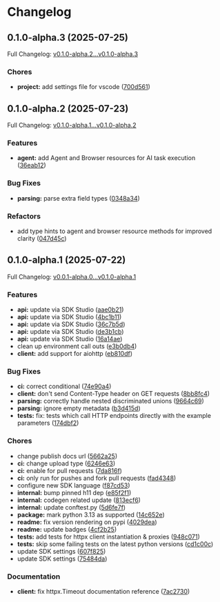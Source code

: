 # Changelog

## 0.1.0-alpha.3 (2025-07-25)

Full Changelog: [v0.1.0-alpha.2...v0.1.0-alpha.3](https://github.com/anchorbrowser/AnchorBrowser-SDK-Python/compare/v0.1.0-alpha.2...v0.1.0-alpha.3)

### Chores

* **project:** add settings file for vscode ([700d561](https://github.com/anchorbrowser/AnchorBrowser-SDK-Python/commit/700d5613b0d22d41afa095b4dc4e62d8cfb822ae))

## 0.1.0-alpha.2 (2025-07-23)

Full Changelog: [v0.1.0-alpha.1...v0.1.0-alpha.2](https://github.com/anchorbrowser/AnchorBrowser-SDK-Python/compare/v0.1.0-alpha.1...v0.1.0-alpha.2)

### Features

* **agent:** add Agent and Browser resources for AI task execution ([36eab12](https://github.com/anchorbrowser/AnchorBrowser-SDK-Python/commit/36eab12a4d3ea747a6f863c3c43cc51a03461ba4))


### Bug Fixes

* **parsing:** parse extra field types ([0348a34](https://github.com/anchorbrowser/AnchorBrowser-SDK-Python/commit/0348a34079f2fc5ecf9ad5d5eaf1fed486d0263c))


### Refactors

* add type hints to agent and browser resource methods for improved clarity ([047d45c](https://github.com/anchorbrowser/AnchorBrowser-SDK-Python/commit/047d45c79efd205353f21b9ec6d9960d332ddc94))

## 0.1.0-alpha.1 (2025-07-22)

Full Changelog: [v0.0.1-alpha.0...v0.1.0-alpha.1](https://github.com/anchorbrowser/AnchorBrowser-SDK-Python/compare/v0.0.1-alpha.0...v0.1.0-alpha.1)

### Features

* **api:** update via SDK Studio ([aae0b21](https://github.com/anchorbrowser/AnchorBrowser-SDK-Python/commit/aae0b2165a6e1d5752caae8f7ccc2a9803fa0e81))
* **api:** update via SDK Studio ([4bc1b11](https://github.com/anchorbrowser/AnchorBrowser-SDK-Python/commit/4bc1b11fe99772232badf8edd0cbc5f42786d5ab))
* **api:** update via SDK Studio ([36c7b5d](https://github.com/anchorbrowser/AnchorBrowser-SDK-Python/commit/36c7b5d7d35c515def4505bed61642a3a2b99bb0))
* **api:** update via SDK Studio ([de3b1cb](https://github.com/anchorbrowser/AnchorBrowser-SDK-Python/commit/de3b1cb78e3089c9d4467ce44cb6bd278defa9dd))
* **api:** update via SDK Studio ([16a14ae](https://github.com/anchorbrowser/AnchorBrowser-SDK-Python/commit/16a14aeece153205879d85d7d65eeb24ba14710d))
* clean up environment call outs ([e3b0db4](https://github.com/anchorbrowser/AnchorBrowser-SDK-Python/commit/e3b0db42d94a9addd13907a9534fbcba1a13bd1a))
* **client:** add support for aiohttp ([eb810df](https://github.com/anchorbrowser/AnchorBrowser-SDK-Python/commit/eb810df52b8d0edfdc4d74949f12a3719465958e))


### Bug Fixes

* **ci:** correct conditional ([74e90a4](https://github.com/anchorbrowser/AnchorBrowser-SDK-Python/commit/74e90a4749ce0c8966e5b5f2a6b2120741031601))
* **client:** don't send Content-Type header on GET requests ([8bb8fc4](https://github.com/anchorbrowser/AnchorBrowser-SDK-Python/commit/8bb8fc43c4f49b519d431826b23325c1b7f841c3))
* **parsing:** correctly handle nested discriminated unions ([9664c69](https://github.com/anchorbrowser/AnchorBrowser-SDK-Python/commit/9664c696f73468a579ec87a7faaeeef9c6ede277))
* **parsing:** ignore empty metadata ([b3d415d](https://github.com/anchorbrowser/AnchorBrowser-SDK-Python/commit/b3d415d8f3f05794e646968b21f3ad28f4652001))
* **tests:** fix: tests which call HTTP endpoints directly with the example parameters ([174dbf2](https://github.com/anchorbrowser/AnchorBrowser-SDK-Python/commit/174dbf26c1ffa0a33390a359bfc00d1c1dc2b4f2))


### Chores

* change publish docs url ([5662a25](https://github.com/anchorbrowser/AnchorBrowser-SDK-Python/commit/5662a2553ef5c8646d818cea97f95bf4a3f03f24))
* **ci:** change upload type ([6246e63](https://github.com/anchorbrowser/AnchorBrowser-SDK-Python/commit/6246e63a1735788dc76d302b093a42c063bc94ee))
* **ci:** enable for pull requests ([7da816f](https://github.com/anchorbrowser/AnchorBrowser-SDK-Python/commit/7da816f307b68431eb5ceeb1aad2bd37bda04acf))
* **ci:** only run for pushes and fork pull requests ([fad4348](https://github.com/anchorbrowser/AnchorBrowser-SDK-Python/commit/fad4348ddbe022b93b8379064d91a4fdbcadb528))
* configure new SDK language ([f87cd53](https://github.com/anchorbrowser/AnchorBrowser-SDK-Python/commit/f87cd53bf4539fb7ca20186221f7e62bd99a0063))
* **internal:** bump pinned h11 dep ([e85f2f1](https://github.com/anchorbrowser/AnchorBrowser-SDK-Python/commit/e85f2f1d727ef7e7555ce2152f0c7c6fa735df19))
* **internal:** codegen related update ([813ecf6](https://github.com/anchorbrowser/AnchorBrowser-SDK-Python/commit/813ecf6bb7c1089271535ac91266d5c44a2bf1a0))
* **internal:** update conftest.py ([5d6fe7f](https://github.com/anchorbrowser/AnchorBrowser-SDK-Python/commit/5d6fe7f72c136e58b2ac50f8e853c7bd56a91b5b))
* **package:** mark python 3.13 as supported ([14c652e](https://github.com/anchorbrowser/AnchorBrowser-SDK-Python/commit/14c652e67860243ec945d12eb2d9db6fa8070e2f))
* **readme:** fix version rendering on pypi ([4029dea](https://github.com/anchorbrowser/AnchorBrowser-SDK-Python/commit/4029dea3455d630d095526cb62eda9910356628a))
* **readme:** update badges ([4cf2b25](https://github.com/anchorbrowser/AnchorBrowser-SDK-Python/commit/4cf2b25723384e3e99bab05db2c1f44f3227e260))
* **tests:** add tests for httpx client instantiation & proxies ([948c071](https://github.com/anchorbrowser/AnchorBrowser-SDK-Python/commit/948c071f0b5083cb63402e35fdf3de750919f684))
* **tests:** skip some failing tests on the latest python versions ([cd1c00c](https://github.com/anchorbrowser/AnchorBrowser-SDK-Python/commit/cd1c00c96b61adc92c8072ebb34c56e3607db945))
* update SDK settings ([607f825](https://github.com/anchorbrowser/AnchorBrowser-SDK-Python/commit/607f8254e2ce04ae90a6801cb273e11eddf4c5d7))
* update SDK settings ([75484da](https://github.com/anchorbrowser/AnchorBrowser-SDK-Python/commit/75484da80e2128d0907f658bf5db8d4cf6b4c215))


### Documentation

* **client:** fix httpx.Timeout documentation reference ([7ac2730](https://github.com/anchorbrowser/AnchorBrowser-SDK-Python/commit/7ac27300a8082c206a8573b90553de758bc9c349))
